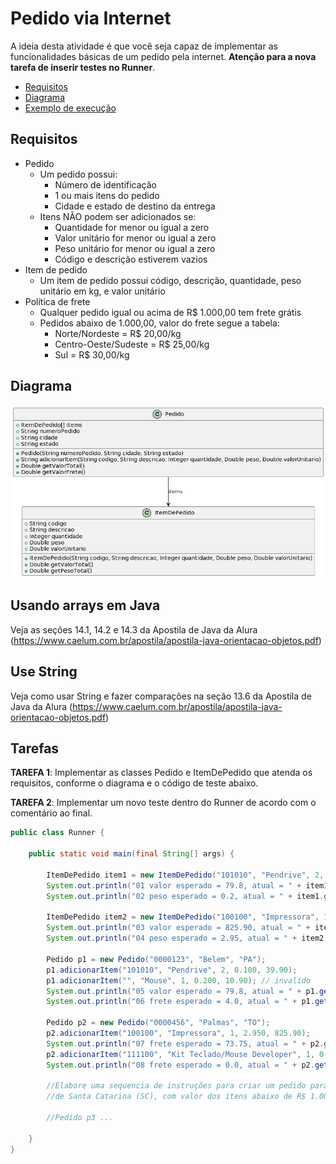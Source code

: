 # Pedido via Internet

A ideia desta atividade é que você seja capaz de implementar as funcionalidades
básicas de um pedido pela internet. **Atenção para a nova tarefa de inserir testes no Runner**.

- [Requisitos](#requisitos)
- [Diagrama](#diagrama)
- [Exemplo de execução](#exemplo-de-execução)

## Requisitos

- Pedido
  - Um pedido possui:
    - Número de identificação
    - 1 ou mais itens do pedido
    - Cidade e estado de destino da entrega
  - Itens NÃO podem ser adicionados se:
    - Quantidade for menor ou igual a zero
    - Valor unitário for menor ou igual a zero
    - Peso unitário for menor ou igual a zero
    - Código e descrição estiverem vazios
- Item de pedido
  - Um item de pedido possui código, descrição, quantidade, peso unitário em kg, e valor unitário
- Política de frete
    - Qualquer pedido igual ou acima de R$ 1.000,00 tem frete grátis
    - Pedidos abaixo de 1.000,00, valor do frete segue a tabela:
      - Norte/Nordeste = R$ 20,00/kg
      - Centro-Oeste/Sudeste = R$ 25,00/kg
      - Sul = R$ 30,00/kg

## Diagrama
![Diagrama UML](pedido-internet.png)

## Usando arrays em Java 

Veja as seções 14.1, 14.2 e 14.3 da Apostila de Java da Alura (https://www.caelum.com.br/apostila/apostila-java-orientacao-objetos.pdf)

## Use String

Veja como usar String e fazer comparações na seção 13.6 da Apostila de Java da Alura (https://www.caelum.com.br/apostila/apostila-java-orientacao-objetos.pdf)

## Tarefas

**TAREFA 1**: Implementar as classes Pedido e ItemDePedido que atenda os requisitos, conforme o diagrama e o código de teste abaixo.

**TAREFA 2**: Implementar um novo teste dentro do Runner de acordo com o comentário ao final.

```java
public class Runner {

    public static void main(final String[] args) {

        ItemDePedido item1 = new ItemDePedido("101010", "Pendrive", 2, 0.100, 39.90);
        System.out.println("01 valor esperado = 79.8, atual = " + item1.getValorTotal());
        System.out.println("02 peso esperado = 0.2, atual = " + item1.getPesoTotal());

        ItemDePedido item2 = new ItemDePedido("100100", "Impressora", 1, 2.950, 825.90);
        System.out.println("03 valor esperado = 825.90, atual = " + item2.getValorTotal());
        System.out.println("04 peso esperado = 2.95, atual = " + item2.getPesoTotal());
        
        Pedido p1 = new Pedido("0000123", "Belem", "PA");
        p1.adicionarItem("101010", "Pendrive", 2, 0.100, 39.90);
        p1.adicionarItem("", "Mouse", 1, 0.200, 10.90); // invalido
        System.out.println("05 valor esperado = 79.8, atual = " + p1.getValorTotal());
        System.out.println("06 frete esperado = 4.0, atual = " + p1.getValorFrete());

        Pedido p2 = new Pedido("0000456", "Palmas", "TO");
        p2.adicionarItem("100100", "Impressora", 1, 2.950, 825.90);
        System.out.println("07 frete esperado = 73.75, atual = " + p2.getValorFrete());
        p2.adicionarItem("111100", "Kit Teclado/Mouse Developer", 1, 0.5, 239.90);
        System.out.println("08 frete esperado = 0.0, atual = " + p2.getValorFrete());

        //Elabore uma sequencia de instruções para criar um pedido para envio ao estado
        //de Santa Catarina (SC), com valor dos itens abaixo de R$ 1.000,00
        
        //Pedido p3 ...
 
    }
}
```
